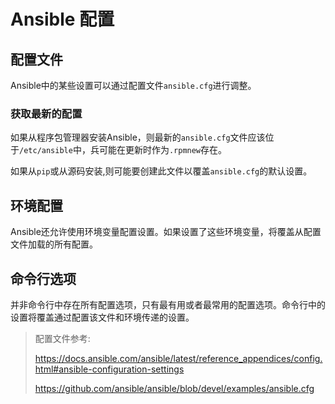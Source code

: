 # Ansible 配置



## 配置文件

Ansible中的某些设置可以通过配置文件`ansible.cfg`进行调整。

### 获取最新的配置

如果从程序包管理器安装Ansible，则最新的`ansible.cfg`文件应该位于`/etc/ansible`中，兵可能在更新时作为`.rpmnew`存在。

如果从`pip`或从源码安装,则可能要创建此文件以覆盖`ansible.cfg`的默认设置。

## 环境配置

Ansible还允许使用环境变量配置设置。如果设置了这些环境变量，将覆盖从配置文件加载的所有配置。

## 命令行选项

并非命令行中存在所有配置选项，只有最有用或者最常用的配置选项。命令行中的设置将覆盖通过配置该文件和环境传递的设置。

>配置文件参考:
>
>https://docs.ansible.com/ansible/latest/reference_appendices/config.html#ansible-configuration-settings
>
>https://github.com/ansible/ansible/blob/devel/examples/ansible.cfg
>
>







